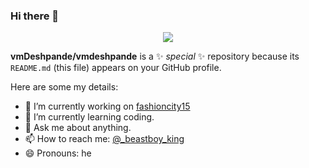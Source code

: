 ### Hi there 👋

<p align="center">
 <a href="http://youtube.com/UCzwrSy486rhwKyJKABbYz-g?sub_confirmation=1">
    <img src="https://img.shields.io/youtube/views/UCzwrSy486rhwKyJKABbYz-g?label=YouTube&logo=YouTube&style=for-the-badge" />
  </a>
</p>


**vmDeshpande/vmdeshpande** is a ✨ _special_ ✨ repository because its `README.md` (this file) appears on your GitHub profile.

Here are some my details:

- 🔭 I’m currently working on [fashioncity15](https://sites.google.com/view/fashioncity15)
- 🌱 I’m currently learning coding.
- 💬 Ask me about anything.
- 📫 How to reach me: [@_beastboy_king](https://instagram.com/_beastboy_king)
- 😄 Pronouns: he

